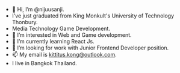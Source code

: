 - 👋 Hi, I’m @nijuusanji.
- I've just graduated from King Monkult's University of Technology Thonbury.
- Media Technology Game Development.
- 👀 I’m interested in Web and Game development.
- 🌱 I’m currently learning React Js.
- 💞️ I’m looking for work with Junior Frontend Developer position.
- 📫 My email is kittitus.kong@outlook.com.
- I live in Bangkok Thailand.

